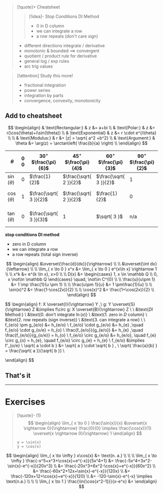 

> [!quote]+ Cheatsheet
>>[!idea]- Stop Conditions DI Method
>> - $0$ in D column
>> - we can integrate a row
>> - a row repeats (don't care sign)
>
> - different directions integrate / derivative
> - monotonic & bounded $\implies$ convergent
> - quotient / product rule for derivative
> - general log / exp rules
> - arc trig values
>   


>[!attention] Study this more!
> - fractional integration
> - power series
> - integration by parts
> - convergence, convexity, monotonicity




## Add to cheatsheet

$$
\begin{align}
 & \text{Rectangular:} & z &= a+bi \\
 & \text{Polar:} & z &= r(\cos(\theta)+i\sin(\theta)) \\
 & \text{Exponential} & z &= r \cdot e^{i\theta} \\
 \\
& \text{Modulus:} & r &= |z| = \sqrt{ a^2 +b^2}  \\
& \text{Argument:} & \theta &= \arg(z) = \arctan\left( \frac{b}{a} \right) \\ 
\end{align}
$$

| $\theta$       | $0$<br>$0$ | $30^\circ$<br>$\frac{\pi}{6}$ | $45^\circ$<br>$\frac{\pi}{4}$ | $60^\circ$<br>$\frac{\pi}{3}$ | $90^\circ$<br>$\frac{\pi}{2}$ | $120^\circ$<br>$\frac{2\pi}{3}$ | $150^\circ$<br>$\frac{5\pi}{6}$ | $180^\circ$<br>$\pi$ | $270^\circ$<br>$\frac{3\pi}{2}$ |
| -------------- | ---------- | ----------------------------- | ----------------------------- | ----------------------------- | ----------------------------- | ------------------------------- | ------------------------------- | -------------------- | ------------------------------- |
| $\sin(\theta)$ | $0$        | $\frac{1}{2}$                 | $\frac{\sqrt{ 2 }}{2}$        | $\frac{\sqrt{ 3 }}{2}$        | $1$                           | $\frac{\sqrt{ 3 }}{2}$          | $\frac{1}{2}$                   | $0$                  | $-1$                            |
| $\cos(\theta)$ | $1$        | $\frac{\sqrt{ 3 }}{2}$        | $\frac{\sqrt{ 2 }}{2}$        | $\frac{1}{2}$                 | $0$                           | $-\frac{1}{2}$                  | $-\frac{\sqrt{ 3 }}{2}$         | $-1$                 | $0$                             |
| $\tan(\theta)$ | $0$        | $\frac{\sqrt{ 3 }}{3}$        | $1$                           | $\sqrt{ 3 }$                  | $\text{n/a}$                  | $-\sqrt{ 3 }$                   | $-\frac{\sqrt{ 3 }}{3}$         | $0$                  | $\text{n/a}$                    |

**stop conditions DI method**
- zero in D column
- we can integrate a row
- a row repeats (total sign inverse)


$$
\begin{align}
&\overset{\frac{d}{dx}}{\rightarrow} \\
\\
&\overset{\int dx}{\leftarrow} \\
\\
\lim_{ x \to 0 } x^x &= \lim_{ x \to 0 } e^{x\ln x} \rightarrow 1 \\
\\
x^k &= e^{k \ln x}, x>0 \\
\\
D(x) &= \begin{cases}
1, x \in \mathbb Q \\
0, x \not\in \mathbb Q
\end{cases} \quad, \not\in C^{0} \\
\\
\frac{u}{u\pm 1} &= 1 \mp \frac{1}{u \pm 1} \\
\\
\frac{u\pm 1}{u} &= 1 \pm\frac{1}{u} \\
\\
\sin(x)^2 &= \frac{1-\cos(2x)}{2} \\
\\
\cos(x)^2 &= \frac{1+\cos(2x)}{2} \\
\end{align}
$$

$$
\begin{align}
f: X \overset{I}{\rightarrow} Y ,\ g: Y \overset{S}{\rightarrow} Z &\implies f\circ g: X \overset{B}{\rightarrow} Z \\
\\
&\text{$DI$ Method:} \\ 
&\text{0. don't integrate $\ln(x)$} \\
&\text{1. zero in $D$ column} \\
&\text{2. row repeats (sign inverse)} \\
&\text{3. can integrate a row} \\
\\
f_{e/o} \pm g_{e/o} &= h_{e/o} \\
f_{e/o} \cdot g_{e/o} &= h_{e} ,\quad f_{e/o} \cdot g_{o/e} = h_{o} \\
\frac{f_{e/o}}{g_{e/o}} &= h_{e} ,\quad \frac{f_{e/o}}{g_{o/e}} = h_{o} \\
f_{e/o} \circ g_{e/o} &= h_{e/o}, \quad f_{e} \circ g_{o} = h_{e}, \quad f_{e/o} \circ g_{e} = h_{e} \\
f_{e/o} &\implies f'_{o/e}
\\
\sqrt{ a \cdot b } &= \sqrt{ a } \cdot \sqrt{ b } , \ \sqrt{ \frac{a}{b} } = \frac{\sqrt{ a }}{\sqrt{ b }} \\

\end{align}
$$






## That's it




___
# Exercises


>[!quote]- (1)
> $$
> \begin{align}
> \lim_{ x \to 0 } \frac{\sin(x)}{x} &\overset{x \rightarrow 0}{\rightarrow} \frac{0}{0} \implies \frac{\cos(x)}{1} \overset{x \rightarrow 0}{\rightarrow} 1
> \end{align}
> $$
> ```desmos-graph
> y = \sin(x)
> y = \cos(x)
> ```


$$
\begin{align}
\lim_{ x \to \infty } x\cos(x) &= \text{n. a.} \\
 \\
 \\
\lim_{ x \to \infty } \frac{-x^5+x^3+\cos{x}+e^{-x}}{5x^4+1} &= \frac{-5x^4+3x^2-\sin{x}-e^{-x}}{20x^3} \\
&= \frac{-20x^3+6x^2-\cos{x}+e^{-x}}{60x^2} \\
&= \frac{-60x^2+12x+\sin{x}-e^{-x}}{120x} \\
&= \frac{-120x+12+\cos{x}+e^{-x}}{120} \\
&= -120-\sin{x}-e^{-x} \implies \text{n.a.} \\
 \\
 \\
\lim_{ x \to 1 } \frac{\ln{\cos{x^2-1}}}{x-e^x} &= 
\end{align}
$$